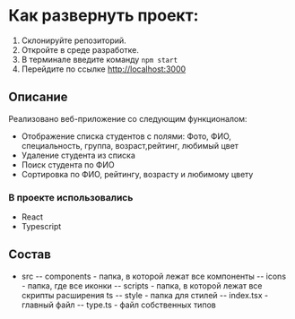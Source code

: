 # Как развернуть проект:

1. Склонируйте репозиторий.
2. Откройте в среде разработке.
3. В терминале введите команду `npm start`
4. Перейдите по ссылке [http://localhost:3000](http://localhost:3000)

## Описание
Реализовано веб-приложение со следующим функционалом:
- Отображение списка студентов с полями: Фото, ФИО, специальность, группа, возраст,рейтинг, любимый цвет
- Удаление студента из списка
- Поиск студента по ФИО
- Сортировка по ФИО, рейтингу, возрасту и любимому цвету

### В проекте использовались 
- React
- Typescript

## Состав
- src
-- components - папка, в которой лежат все компоненты
-- icons - папка, где все иконки 
-- scripts - папка, в которой лежат все скрипты расширения ts
-- style - папка для стилей
-- index.tsx - главный файл 
-- type.ts - файл собственных типов
